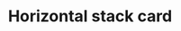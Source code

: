 ---
type: card
title: "Horizontal stack card"
sidebar_label: Horizontal stack
description: "The horizontal stack card allows you to stack together multiple cards, so they always sit next to each other in the space of one column."
---